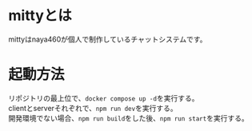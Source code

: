 # mittyとは
mittyはnaya460が個人で制作しているチャットシステムです。

# 起動方法
リポジトリの最上位で、`docker compose up -d`を実行する。  
clientとserverそれぞれで、`npm run dev`を実行する。  
開発環境でない場合、`npm run build`をした後、`npm run start`を実行する。  
